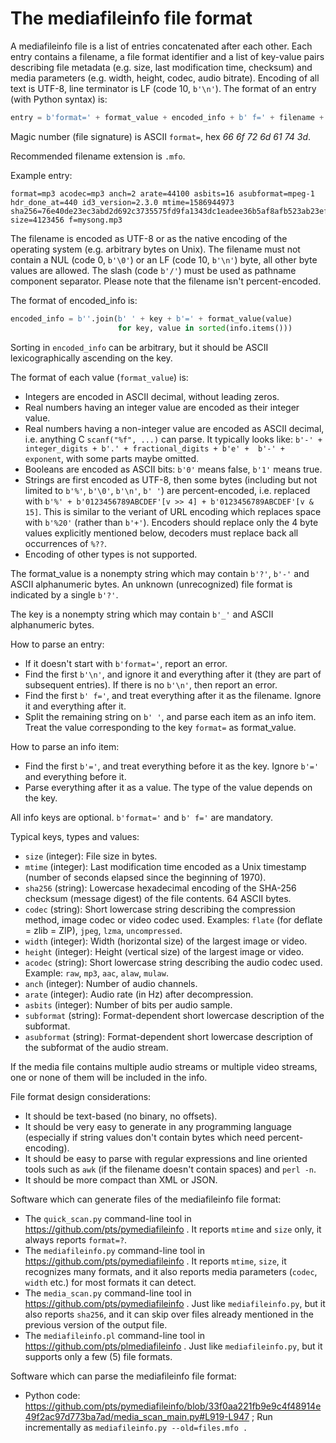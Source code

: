 # The mediafileinfo file format #

A mediafileinfo file is a list of entries concatenated after each other. Each entry contains a filename, a file format identifier and a list of key-value pairs describing file metadata (e.g. size, last modification time, checksum) and media parameters (e.g. width, height, codec, audio bitrate). Encoding of all text is UTF-8, line terminator is LF (code 10, `b'\n'`). The format of an entry (with Python syntax) is:

```python
entry = b'format=' + format_value + encoded_info + b' f=' + filename + b'\n'
```

Magic number (file signature) is ASCII `format=`, hex *66 6f 72 6d 61 74 3d*.

Recommended filename extension is `.mfo`.

Example entry:

```
format=mp3 acodec=mp3 anch=2 arate=44100 asbits=16 asubformat=mpeg-1 hdr_done_at=440 id3_version=2.3.0 mtime=1586944973 sha256=76e40de23ec3abd2d692c3735575fd9fa1343dc1eadee36b5af8afb523ab23ef size=4123456 f=mysong.mp3
```

The filename is encoded as UTF-8 or as the native encoding of the operating system (e.g. arbitrary bytes on Unix). The filename must not contain a NUL (code 0, `b'\0'`) or an LF (code 10, `b'\n'`) byte, all other byte values are allowed. The slash (code `b'/'`) must be used as pathname component separator. Please note that the filename isn't percent-encoded.

The format of encoded_info is:

```python
encoded_info = b''.join(b' ' + key + b'=' + format_value(value)
                        for key, value in sorted(info.items()))
```

Sorting in `encoded_info` can be arbitrary, but it should be ASCII lexicographically ascending on the key.

The format of each value (`format_value`) is:

* Integers are encoded in ASCII decimal, without leading zeros.
* Real numbers having an integer value are encoded as their integer value.
* Real numbers having a non-integer value are encoded as ASCII decimal, i.e. anything C `scanf("%f", ...)` can parse. It typically looks like: `b'-' + integer_digits + b'.' + fractional_digits + b'e' +  b'-' + exponent`, with some parts maybe omitted.
* Booleans are encoded as ASCII bits: `b'0'` means false, `b'1'` means true.
* Strings are first encoded as UTF-8, then some bytes (including but not limited to `b'%'`, `b'\0'`, `b'\n'`, `b' '`) are percent-encoded, i.e. replaced with `b'%' + b'0123456789ABCDEF'[v >> 4] + b'0123456789ABCDEF'[v & 15]`. This is similar to the veriant of URL encoding which replaces space with `b'%20'` (rather than `b'+'`). Encoders should replace only the 4 byte values explicitly mentioned below, decoders must replace back all occurrences of `%??`.
* Encoding of other types is not supported.

The format_value is a nonempty string which may contain `b'?'`, `b'-'` and ASCII alphanumeric bytes. An unknown (unrecognized) file format is indicated by a single `b'?'`.

The key is a nonempty string which may contain `b'_'` and ASCII alphanumeric bytes.

How to parse an entry:

* If it doesn't start with `b'format='`, report an error.
* Find the first `b'\n'`, and ignore it and everything after it (they are part of subsequent entries). If there is no `b'\n'`, then report an error.
* Find the first `b' f='`, and treat everything after it as the filename. Ignore it and everything after it.
* Split the remaining string on `b' '`, and parse each item as an info item. Treat the value corresponding to the key `format=` as format_value.

How to parse an info item:

* Find the first `b'='`, and treat everything before it as the key. Ignore `b'='` and everything before it.
* Parse everything after it as a value. The type of the value depends on the key.

All info keys are optional. `b'format='` and `b' f='` are mandatory.

Typical keys, types and values:

* `size` (integer): File size in bytes.
* `mtime` (integer): Last modification time encoded as a Unix timestamp (number of seconds elapsed since the beginning of 1970).
* `sha256` (string): Lowercase hexadecimal encoding of the SHA-256 checksum (message digest) of the file contents. 64 ASCII bytes.
* `codec` (string): Short lowercase string describing the compression method, image codec or video codec used. Examples: `flate` (for deflate = zlib = ZIP), `jpeg`, `lzma`, `uncompressed`.
* `width` (integer): Width (horizontal size) of the largest image or video.
* `height` (integer): Height (vertical size) of the largest image or video.
* `acodec` (string): Short lowercase string describing the audio codec used. Example: `raw`, `mp3`, `aac`, `alaw`, `mulaw`.
* `anch` (integer): Number of audio channels.
* `arate` (integer): Audio rate (in Hz) after decompression.
* `asbits` (integer): Number of bits per audio sample.
* `subformat` (string): Format-dependent short lowercase description of the subformat.
* `asubformat` (string): Format-dependent short lowercase description of the subformat of the audio stream.

If the media file contains multiple audio streams or multiple video streams, one or none of them will be included in the info.

File format design considerations:

* It should be text-based (no binary, no offsets).
* It should be very easy to generate in any programming language (especially if string values don't contain bytes which need percent-encoding).
* It should be easy to parse with regular expressions and line oriented tools such as `awk` (if the filename doesn't contain spaces) and `perl -n`.
* It should be more compact than XML or JSON.

Software which can generate files of the mediafileinfo file format:

* The `quick_scan.py` command-line tool in https://github.com/pts/pymediafileinfo . It reports `mtime` and `size` only, it always reports `format=?`.
* The `mediafileinfo.py` command-line tool in https://github.com/pts/pymediafileinfo . It reports `mtime`, `size`, it recognizes many formats, and it also reports media parameters (`codec`, `width` etc.) for most formats it can detect.
* The `media_scan.py` command-line tool in https://github.com/pts/pymediafileinfo . Just like `mediafileinfo.py`, but it also reports `sha256`, and it can skip over files already mentioned in the previous version of the output file.
* The `mediafileinfo.pl` command-line tool in https://github.com/pts/plmediafileinfo . Just like `mediafileinfo.py`, but it supports only a few (5) file formats.

Software which can parse the mediafileinfo file format:

* Python code: https://github.com/pts/pymediafileinfo/blob/33f0aa221fb9e9c4f48914e49f2ac97d773ba7ad/media_scan_main.py#L919-L947 ; Run incrementally as `mediafileinfo.py --old=files.mfo .`

